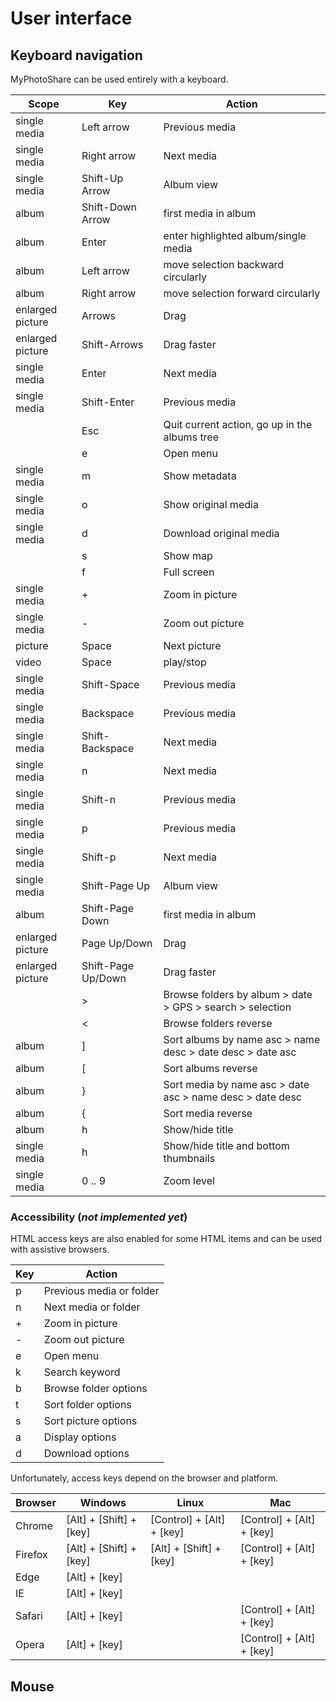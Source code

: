 # User interface

## Keyboard navigation

MyPhotoShare can be used entirely with a keyboard.

| Scope            | Key                | Action                                                     |
|------------------|--------------------|------------------------------------------------------------|
| single media     | Left arrow         | Previous media                                             |
| single media     | Right arrow        | Next media                                                 |
| single media     | Shift-Up Arrow     | Album view                                                 |
| album            | Shift-Down Arrow   | first media in album                                       |
| album            | Enter              | enter highlighted album/single media                          |
| album            | Left arrow         | move selection backward circularly                         |
| album            | Right arrow        | move selection forward circularly                          |
| enlarged picture | Arrows             | Drag                                                       |
| enlarged picture | Shift-Arrows       | Drag faster                                                |
| single media     | Enter              | Next media                                                 |
| single media     | Shift-Enter        | Previous media                                             |
|                  | Esc                | Quit current action, go up in the albums tree              |
|                  | e                  | Open menu                                                  |
| single media     | m                  | Show metadata                                              |
| single media     | o                  | Show original media                                        |
| single media     | d                  | Download original media                                    |
|                  | s                  | Show map                                                   |
|                  | f                  | Full screen                                                |
| single media     | +                  | Zoom in picture                                            |
| single media     | -                  | Zoom out picture                                           |
| picture          | Space              | Next picture                                               |
| video            | Space              | play/stop                                                  |
| single media     | Shift-Space        | Previous media                                             |
| single media     | Backspace          | Previous media                                             |
| single media     | Shift-Backspace    | Next media                                                 |
| single media     | n                  | Next media                                                 |
| single media     | Shift-n            | Previous media                                             |
| single media     | p                  | Previous media                                             |
| single media     | Shift-p            | Next media                                                 |
| single media     | Shift-Page Up      | Album view                                                 |
| album            | Shift-Page Down    | first media in album                                       |
| enlarged picture | Page Up/Down       | Drag                                                       |
| enlarged picture | Shift-Page Up/Down | Drag faster                                                |
|                  | >                  | Browse folders by album > date > GPS > search > selection  |
|                  | <                  | Browse folders reverse                                     |
| album            | ]                  | Sort albums by name asc > name desc > date desc > date asc |
| album            | [                  | Sort albums reverse                                        |
| album            | }                  | Sort media by name asc > date asc > name desc > date desc  |
| album            | {                  | Sort media reverse                                         |
| album            | h                  | Show/hide title                                            |
| single media     | h                  | Show/hide title and bottom thumbnails                      |
| single media     | 0 .. 9             | Zoom level                                                 |

### Accessibility (_not implemented yet_)

HTML access keys are also enabled for some HTML items and can be used with assistive browsers.

| Key              | Action                                                     |
|------------------|------------------------------------------------------------|
| p                | Previous media or folder                                   |
| n                | Next media or folder                                       |
| +                | Zoom in picture                                            |
| -                | Zoom out picture                                           |
| e                | Open menu                                                  |
| k                | Search keyword                                             |
| b                | Browse folder options                                      |
| t                | Sort folder options                                        |
| s                | Sort picture options                                       |
| a                | Display options                                            |
| d                | Download options                                           |

Unfortunately, access keys depend on the browser and platform.

| Browser    | Windows                        | Linux                             | Mac                               |
|------------|--------------------------------|-----------------------------------|-----------------------------------|
| Chrome     | [Alt] + [Shift] + [key]        | [Control] + [Alt] + [key]         | [Control] + [Alt] + [key]         |
| Firefox    | [Alt] + [Shift] + [key]        | [Alt] + [Shift] + [key]           | [Control] + [Alt] + [key]         |
| Edge       | [Alt] + [key]                  |                                   |                                   |
| IE         | [Alt] + [key]                  |                                   |                                   |
| Safari     | [Alt] + [key]                  |                                   | [Control] + [Alt] + [key]         |
| Opera      | [Alt] + [key]                  |                                   | [Control] + [Alt] + [key]         |

## Mouse

